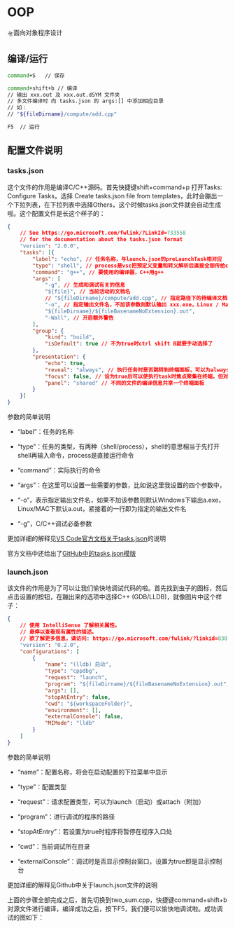 # OOP

🛸面向对象程序设计

## 编译/运行

```bash
command+S   // 保存

command+shift+b // 编译
// 输出 xxx.out 及 xxx.out.dSYM 文件夹
// 多文件编译时 向 tasks.json 的 args:[] 中添加相应目录
// 如：
// "${fileDirname}/compute/add.cpp"

F5  // 运行
```

## 配置文件说明

### tasks.json

这个文件的作用是编译C/C++源码。首先快捷键shift+command+p 打开Tasks: Configure Tasks，选择 Create tasks.json file from templates，此时会蹦出一个下拉列表，在下拉列表中选择Others，这个时候tasks.json文件就会自动生成啦。这个配置文件是长这个样子的：

```json
{
    // See https://go.microsoft.com/fwlink/?LinkId=733558
    // for the documentation about the tasks.json format
    "version": "2.0.0",
    "tasks": [{
        "label": "echo", // 任务名称，与launch.json的preLaunchTask相对应
        "type": "shell", // process是vsc把预定义变量和转义解析后直接全部传给command；shell相当于先打开shell再输入命令，所以args还会经过shell再解析一遍
        "command": "g++", // 要使用的编译器，C++用g++
        "args": [
            "-g", // 生成和调试有关的信息
            "${file}", // 当前活动的文档名
            // "${fileDirname}/compute/add.cpp", // 指定路径下的待编译文档
            "-o", // 指定输出文件名，不加该参数则默认输出 xxx.exe，Linux / Mac下默认 xxx.out
            "${fileDirname}/${fileBasenameNoExtension}.out",
            "-Wall", // 开启额外警告
        ],
        "group": {
            "kind": "build",
            "isDefault": true // 不为true时ctrl shift B就要手动选择了
        },
        "presentation": {
            "echo": true,
            "reveal": "always", // 执行任务时是否跳转到终端面板，可以为always，silent，never。具体参见VSC的文档
            "focus": false, // 设为true后可以使执行task时焦点聚集在终端，但对编译C/C++来说，设为true没有意义
            "panel": "shared" // 不同的文件的编译信息共享一个终端面板
        }
    }]
}
```

参数的简单说明

* “label”：任务的名称

* “type”：任务的类型，有两种（shell/process），shell的意思相当于先打开shell再输入命令，process是直接运行命令

* “command”：实际执行的命令

* “args”：在这里可以设置一些需要的参数，比如说这里我设置的四个参数中，

* “-o”，表示指定输出文件名，如果不加该参数则默认Windows下输出a.exe，Linux/MAC下默认a.out，紧接着的一行即为指定的输出文件名

* “-g”，C/C++调试必备参数

更加详细的解释见[VS Code官方文档关于tasks.json][1]的说明

官方文档中还给出了[GitHub中的tasks.json模版][2]

[1]: https://code.visualstudio.com/docs/editor/tasks "tasks.json"
[2]: https://github.com/Microsoft/vscode-docs/blob/a54d7741bd661d5f284c8f090a2a00f3e6b46c28/docs/editor/tasks-appendix.md

### launch.json

该文件的作用是为了可以让我们愉快地调试代码的啦。首先找到虫子的图标，然后点击设置的按钮，在蹦出来的选项中选择C++ (GDB/LLDB)，就像图片中这个样子：

```json
{
    // 使用 IntelliSense 了解相关属性。
    // 悬停以查看现有属性的描述。
    // 欲了解更多信息，请访问: https://go.microsoft.com/fwlink/?linkid=830387
    "version": "0.2.0",
    "configurations": [
        {
            "name": "(lldb) 启动",
            "type": "cppdbg",
            "request": "launch",
            "program": "${fileDirname}/${fileBasenameNoExtension}.out",
            "args": [],
            "stopAtEntry": false,
            "cwd": "${workspaceFolder}",
            "environment": [],
            "externalConsole": false,
            "MIMode": "lldb"
        }
    ]
}
```

参数的简单说明

* “name”：配置名称，将会在启动配置的下拉菜单中显示

* “type”：配置类型

* “request”：请求配置类型，可以为launch（启动）或attach（附加）

* “program”：进行调试的程序的路径

* “stopAtEntry”：若设置为true时程序将暂停在程序入口处

* “cwd”：当前调试所在目录

* “externalConsole”：调试时是否显示控制台窗口，设置为true即是显示控制台

更加详细的解释见Github中关于launch.json文件的说明

上面的步骤全部完成之后，首先切换到two_sum.cpp，快捷键command+shift+b对源文件进行编译，编译成功之后，按下F5，我们便可以愉快地调试啦。成功调试的图如下：
